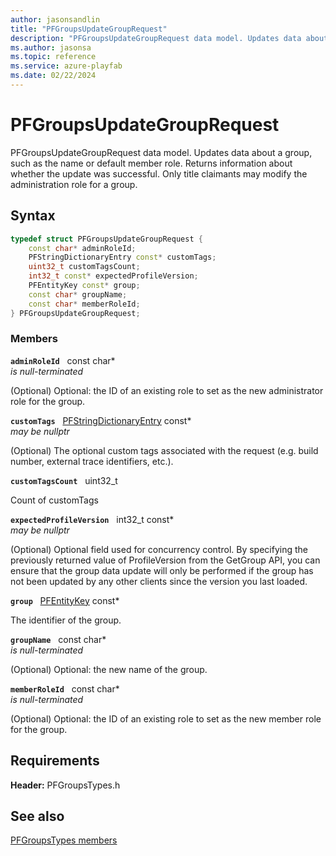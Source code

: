 ```yaml
---
author: jasonsandlin
title: "PFGroupsUpdateGroupRequest"
description: "PFGroupsUpdateGroupRequest data model. Updates data about a group, such as the name or default member role. Returns information about whether the update was successful. Only title claimants may modify the administration role for a group."
ms.author: jasonsa
ms.topic: reference
ms.service: azure-playfab
ms.date: 02/22/2024
---
```


# PFGroupsUpdateGroupRequest  

PFGroupsUpdateGroupRequest data model. Updates data about a group, such as the name or default member role. Returns information about whether the update was successful. Only title claimants may modify the administration role for a group.  

## Syntax  
  
```cpp
typedef struct PFGroupsUpdateGroupRequest {  
    const char* adminRoleId;  
    PFStringDictionaryEntry const* customTags;  
    uint32_t customTagsCount;  
    int32_t const* expectedProfileVersion;  
    PFEntityKey const* group;  
    const char* groupName;  
    const char* memberRoleId;  
} PFGroupsUpdateGroupRequest;  
```
  
### Members  
  
**`adminRoleId`** &nbsp; const char*  
*is null-terminated*  
  
(Optional) Optional: the ID of an existing role to set as the new administrator role for the group.
  
**`customTags`** &nbsp; [PFStringDictionaryEntry](../../pftypes/structs/pfstringdictionaryentry.md) const*  
*may be nullptr*  
  
(Optional) The optional custom tags associated with the request (e.g. build number, external trace identifiers, etc.).
  
**`customTagsCount`** &nbsp; uint32_t  
  
Count of customTags
  
**`expectedProfileVersion`** &nbsp; int32_t const*  
*may be nullptr*  
  
(Optional) Optional field used for concurrency control. By specifying the previously returned value of ProfileVersion from the GetGroup API, you can ensure that the group data update will only be performed if the group has not been updated by any other clients since the version you last loaded.
  
**`group`** &nbsp; [PFEntityKey](../../pftypes/structs/pfentitykey-c.md) const*  
  
The identifier of the group.
  
**`groupName`** &nbsp; const char*  
*is null-terminated*  
  
(Optional) Optional: the new name of the group.
  
**`memberRoleId`** &nbsp; const char*  
*is null-terminated*  
  
(Optional) Optional: the ID of an existing role to set as the new member role for the group.
  
  
## Requirements  
  
**Header:** PFGroupsTypes.h
  
## See also  
[PFGroupsTypes members](../pfgroupstypes_members.md)  

  
  
